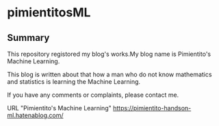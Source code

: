 # pimientitosML

## Summary

This repository registored my blog's works.My blog name is Pimientito's Machine Learning.

This blog is written about that how a man who do not know  mathematics and statistics is learning the Machine Learning.

If you have any comments or complaints, please contact me.

URL "Pimientito's Machine Learning" https://pimientito-handson-ml.hatenablog.com/
